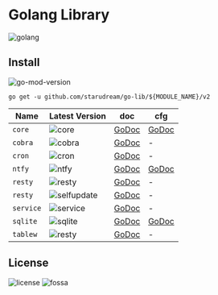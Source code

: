 # Golang Library

![golang](https://img.shields.io/github/actions/workflow/status/starudream/go-lib/golang.yml?style=for-the-badge&logo=github&label=golang)

## Install

![go-mod-version](https://img.shields.io/github/go-mod/go-version/starudream/go-lib?style=for-the-badge&logo=Go&label=go%20min%20version)

```shell
go get -u github.com/starudream/go-lib/${MODULE_NAME}/v2
```

| Name      | Latest Version                                                                                                                       | doc                                                                    | cfg                                                                                   |
|-----------|--------------------------------------------------------------------------------------------------------------------------------------|------------------------------------------------------------------------|---------------------------------------------------------------------------------------|
| `core`    | ![core](https://img.shields.io/github/v/tag/starudream/go-lib?filter=core%2F*&style=for-the-badge&logo=go&label=version)             | [GoDoc](https://pkg.go.dev/github.com/starudream/go-lib/core/v2)       | [GoDoc](https://pkg.go.dev/github.com/starudream/go-lib/core/v2/config/global#Config) |
| `cobra`   | ![cobra](https://img.shields.io/github/v/tag/starudream/go-lib?filter=cobra%2F*&style=for-the-badge&logo=go&label=version)           | [GoDoc](https://pkg.go.dev/github.com/starudream/go-lib/cobra/v2)      | -                                                                                     |
| `cron`    | ![cron](https://img.shields.io/github/v/tag/starudream/go-lib?filter=cron%2F*&style=for-the-badge&logo=go&label=version)             | [GoDoc](https://pkg.go.dev/github.com/starudream/go-lib/cron/v2)       | -                                                                                     |
| `ntfy`    | ![ntfy](https://img.shields.io/github/v/tag/starudream/go-lib?filter=ntfy%2F*&style=for-the-badge&logo=go&label=version)             | [GoDoc](https://pkg.go.dev/github.com/starudream/go-lib/ntfy/v2)       | [GoDoc](https://pkg.go.dev/github.com/starudream/go-lib/ntfy/v2#Config)               |
| `resty`   | ![resty](https://img.shields.io/github/v/tag/starudream/go-lib?filter=resty%2F*&style=for-the-badge&logo=go&label=version)           | [GoDoc](https://pkg.go.dev/github.com/starudream/go-lib/resty/v2)      | -                                                                                     |
| `resty`   | ![selfupdate](https://img.shields.io/github/v/tag/starudream/go-lib?filter=selfupdate%2F*&style=for-the-badge&logo=go&label=version) | [GoDoc](https://pkg.go.dev/github.com/starudream/go-lib/selfupdate/v2) | -                                                                                     |
| `service` | ![service](https://img.shields.io/github/v/tag/starudream/go-lib?filter=service%2F*&style=for-the-badge&logo=go&label=version)       | [GoDoc](https://pkg.go.dev/github.com/starudream/go-lib/service/v2)    | -                                                                                     |
| `sqlite`  | ![sqlite](https://img.shields.io/github/v/tag/starudream/go-lib?filter=sqlite%2F*&style=for-the-badge&logo=go&label=version)         | [GoDoc](https://pkg.go.dev/github.com/starudream/go-lib/sqlite/v2)     | [GoDoc](https://pkg.go.dev/github.com/starudream/go-lib/sqlite/v2#Config)             |
| `tablew`  | ![resty](https://img.shields.io/github/v/tag/starudream/go-lib?filter=tablew%2F*&style=for-the-badge&logo=go&label=version)          | [GoDoc](https://pkg.go.dev/github.com/starudream/go-lib/tablew/v2)     | -                                                                                     |

## License

![license](https://img.shields.io/github/license/starudream/go-lib)
![fossa](https://app.fossa.com/api/projects/git%2Bgithub.com%2Fstarudream%2Fgo-lib.svg?type=shield&issueType=license)

